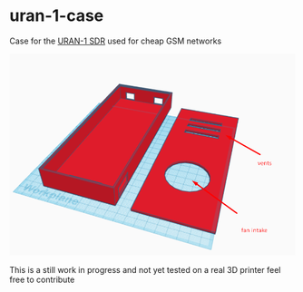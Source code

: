 # uran-1-case
Case for the <a href="https://www.ebay.com/itm/223470962176">URAN-1 SDR</a> used for cheap GSM networks




![alt text](https://github.com/laptopfm/uran-1-case/blob/main/uran%201%20case.png?raw=true)

This is a still work in progress and not yet tested on a real 3D printer
feel free to contribute 
